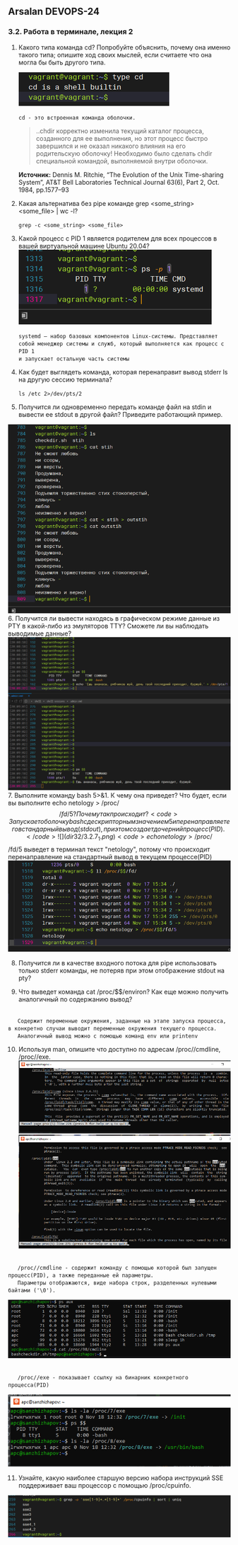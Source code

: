 ## Arsalan DEVOPS-24
### 3.2. Работа в терминале, лекция 2

1. Какого типа команда cd? Попробуйте объяснить, почему она именно такого типа; опишите ход своих мыслей, если считаете что она могла бы быть другого типа.

   ![](dir32/3.2.1.png)

   <code>cd - это встроенная команда оболочки.</code>
   <blockquote>..chdir корректно изменила текущий каталог процесса, созданного для ее выполнения, но этот процесс быстро завершился и не оказал никакого влияния на его родительскую оболочку! Необходимо было сделать chdir специальной командой, выполняемой внутри оболочки.</blockquote>
   <b>Источник:</b> Dennis M. Ritchie, “The Evolution of the Unix Time-sharing System”, AT&T Bell Laboratories Technical Journal 63(6), Part 2, Oct. 1984, pp.1577–93
2. Какая альтернатива без pipe команде grep <some_string> <some_file> | wc -l?

    <code>grep -c <some_string> <some_file></code>
3. Какой процесс с PID 1 является родителем для всех процессов в вашей виртуальной машине Ubuntu 20.04?
![](dir32/3.2.3.png)

   <code>systemd — набор базовых компонентов Linux-системы. Представляет собой менеджер системы и служб, который выполняется как процесс с PID 1 и запускает остальную часть системы</code>
4. Как будет выглядеть команда, которая перенаправит вывод stderr ls на другую сессию терминала?
   <p><code>ls /etc 2>/dev/pts/2</code></p>

5. Получится ли одновременно передать команде файл на stdin и вывести ее stdout в другой файл? Приведите работающий пример.

![](dir32/3.2.5.png)
6. Получится ли вывести находясь в графическом режиме данные из PTY в какой-либо из эмуляторов TTY? Сможете ли вы наблюдать выводимые данные?
![](dir32/3.2.6.png)
7. Выполните команду bash 5>&1. К чему она приведет? Что будет, если вы выполните echo netology > /proc/$$/fd/5? Почему так происходит?
   <code>Запускает оболочку bash с дескрипторным значением 5 и перенаправляет его в стандарный вывод(stdout), при этом создает дочерний процесс(PID).</code>
   ![](dir32/3.2.7_1.png)
   <code>echo netology > /proc/$$/fd/5 выведет в терминал текст "netology", потому что происходит перенаправление на стандартный вывод в текущем процессе(PID)</code>
   ![](dir32/3.2.7_2.png)

8. Получится ли в качестве входного потока для pipe использовать только stderr команды, не потеряв при этом отображение stdout на pty?

9. Что выведет команда cat /proc/$$/environ? Как еще можно получить аналогичный по содержанию вывод?
<code>
   Содержит переменные окружения, заданные на этапе запуска процесса, в конкретно случаи выводит переменные окружения текущего процесса.
   Аналогичный вывод можно с помощью команд env или printenv
</code>

10. Используя man, опишите что доступно по адресам /proc/<PID>/cmdline, /proc/<PID>/exe.
   ![](dir32/3.2.10_1.png)
   ![](dir32/3.2.10_2.png)

<code>
   /proc/<PID>/cmdline - содержит команду с помощью которой был запущен процесс(PID), а также переданные ей параметры.
   Параметры отображаются, виде набора строк, разделенных нулевыми байтами ('\0').
</code>

![](dir32/3.2.10_3.png)

<code>
   /proc/<PID>/exe - показывает ссылку на бинарник конкретного процесса(PID)
</code>

![](dir32/3.2.10_4.png)

11. Узнайте, какую наиболее старшую версию набора инструкций SSE поддерживает ваш процессор с помощью /proc/cpuinfo.

![](dir32/3.2.11.png)

